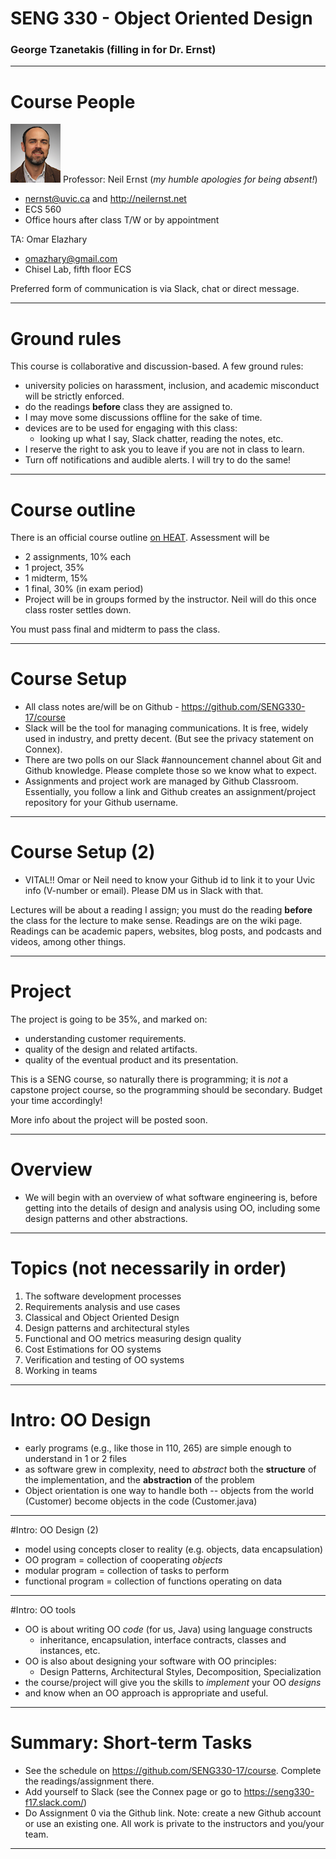# SENG 330 - Object Oriented Design
### George Tzanetakis (filling in for Dr. Ernst)
<!-- page_number: true -->
<!-- footer: (c) 2017 Neil Ernst  -->

---

# Course People
![neil](./neil-portrait.png) Professor: Neil Ernst 
(*my humble apologies for being absent!*)
* nernst@uvic.ca and http://neilernst.net 
* ECS 560
* Office hours after class T/W or by appointment

TA: Omar Elazhary
* omazhary@gmail.com
* Chisel Lab, fifth floor ECS

Preferred form of communication is via Slack, chat or direct message.

---


# Ground rules

This course is collaborative and discussion-based. A few ground rules:
* university policies on harassment, inclusion, and academic misconduct will be strictly enforced.
* do the readings **before** class they are assigned to.
* I may move some discussions offline for the sake of time.
* devices are to be used for engaging with this class: 
 	* looking up what I say, Slack chatter, reading the notes, etc. 
* I reserve the right to ask you to leave if you are not in class to learn.
* Turn off notifications and audible alerts. I will try to do the same!

---

# Course outline
There is an official course outline [on HEAT](https://heat.csc.uvic.ca/coview/outline/2017/Fall/SENG/330). Assessment will be 
* 2 assignments, 10% each
* 1 project, 35%
* 1 midterm, 15%
* 1 final, 30% (in exam period)
* Project will be in groups formed by the instructor. Neil will do this once class roster settles down.

You must pass final and midterm to pass the class.

---
# Course Setup

* All class notes are/will be on Github - https://github.com/SENG330-17/course 
* Slack will be the tool for managing communications. It is free, widely used in industry, and pretty decent. (But see the privacy statement on Connex).
* There are two polls on our Slack #announcement channel about Git and Github knowledge. Please complete those so we know what to expect.
* Assignments and project work are managed by Github Classroom. Essentially, you follow a link and Github creates an assignment/project repository for your Github username.

---
# Course Setup (2)
* VITAL!! Omar or Neil need to know your Github id to link it to your Uvic info (V-number or email). Please DM us in Slack with that.

Lectures will be about a reading I assign; you must do the reading **before** the class for the lecture to make sense. Readings are on the wiki page. Readings can be academic papers, websites, blog posts, and podcasts and videos, among other things.

---

# Project
The project is going to be 35%, and marked on:
* understanding customer requirements.
* quality of the design and related artifacts.
* quality of the eventual product and its presentation.

This is a SENG course, so naturally there is programming; it is *not* a capstone project course, so the programming should be secondary. Budget your time accordingly!

More info about the project will be posted soon.


---

# Overview
* We will begin with an overview of what software engineering is, before getting into the details of design and analysis using OO, including some design patterns and other abstractions.

---
# Topics (not necessarily in order)
1. The software development processes
2. Requirements analysis and use cases
3. Classical and Object Oriented Design
4. Design patterns and architectural styles
5. Functional and OO metrics measuring design quality
6. Cost Estimations for OO systems
7. Verification and testing of OO systems
8. Working in teams

--- 

# Intro: OO Design
* early programs (e.g., like those in 110, 265) are simple enough to understand in 1 or 2 files
* as software grew in complexity, need to *abstract* both the **structure** of the implementation, and the **abstraction** of the problem
* Object orientation is one way to handle both -- objects from the world (Customer) become objects in the code (Customer.java)

---

#Intro: OO Design (2)
* model using concepts closer to reality (e.g. objects, data encapsulation)
* OO program = collection of cooperating *objects*
* modular program = collection of tasks to perform
* functional program = collection of functions operating on data
---

#Intro: OO tools
* OO is about writing OO *code* (for us, Java) using language constructs 
	* inheritance, encapsulation, interface contracts, classes and instances, etc.
* OO is also about designing your software with OO principles:
	 * Design Patterns, Architectural Styles, Decomposition,  Specialization
* the course/project will give you the skills to *implement* your OO *designs*
* and know when an OO approach is appropriate and useful.
---

# Summary: Short-term Tasks
* See the schedule on https://github.com/SENG330-17/course. Complete the readings/assignment there.
* Add yourself to Slack (see the Connex page or go to https://seng330-f17.slack.com/)
* Do Assignment 0 via the Github link. Note: create a new Github account or use an existing one. All work is private to the instructors and you/your team.
---